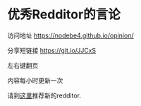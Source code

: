 # 优秀Redditor的言论

访问地址 https://nodebe4.github.io/opinion/

分享短链接 https://git.io/JJCxS

左右键翻页

内容每小时更新一次

请到[这里](https://github.com/NodeBE4/opinion/issues/1)推荐新的redditor.
